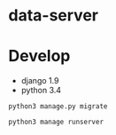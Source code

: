 # data-server

# Develop

- django 1.9
- python 3.4



```
python3 manage.py migrate
```

```
python3 manage runserver
```
